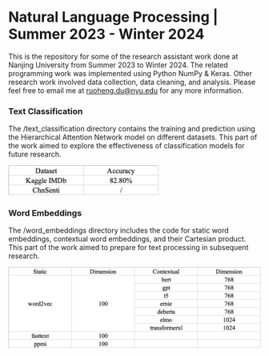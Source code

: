 # Natural Language Processing | Summer 2023 - Winter 2024
This is the repository for some of the research assistant work done at Nanjing University from Summer 2023 to Winter 2024. The related programming work was implemented using Python NumPy & Keras. Other research work involved data collection, data cleaning, and analysis. Please feel free to email me at ruoheng.du@nyu.edu for any more information. 

### Text Classification
The /text_classification directory contains the training and prediction using the Hierarchical Attention Network model on different datasets. This part of the work aimed to explore the effectiveness of classification models for future research. 

<img width="300" alt="clsfy.png" src="https://github.com/ruoheng-du/natural-language-processing/raw/main/assets/clsfy.png">

### Word Embeddings
The /word_embeddings directory includes the code for static word embeddings, contextual word embeddings, and their Cartesian product. This part of the work aimed to prepare for text processing in subsequent research. 

<img width="600" alt="embed.png" src="https://github.com/ruoheng-du/natural-language-processing/raw/main/assets/embed.png">
